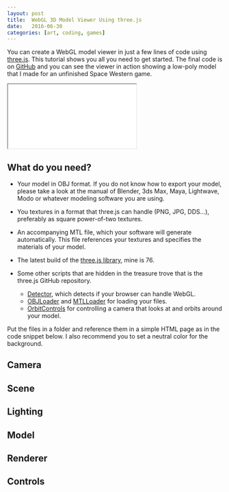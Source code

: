 ```yaml
---
layout: post
title:  WebGL 3D Model Viewer Using three.js
date:   2016-06-30
categories: [art, coding, games]
---
```


You can create a WebGL model viewer in just a few lines of code using [three.js][1]. This tutorial shows you all you need to get started. The final code is on [GitHub](https://github.com/Lorti/webgl-3d-model-viewer-using-three.js) and you can see  the viewer in action showing a low-poly model that I made for an unfinished Space Western game.

<div class="FlexEmbed">
    <div class="FlexEmbed-ratio FlexEmbed-ratio--16by9">
        <iframe class="FlexEmbed-content" src="/files/webgl-3d-model-viewer-using-three-js"></iframe>
    </div>
</div>

## What do you need?

* Your model in OBJ format. If you do not know how to export your model, please take a look at the manual of Blender, 3ds Max, Maya, Lightwave, Modo or whatever modeling software you are using.

* You textures in a format that three.js can handle (PNG, JPG, DDS…), preferably as square power-of-two textures.

* An accompanying MTL file, which your software will generate automatically. This file references your textures and specifies the materials of your model.

* The latest build of the [three.js library](https://github.com/mrdoob/three.js/tree/master/build), mine is 76.

* Some other scripts that are hidden in the treasure trove that is the three.js GitHub repository.
    * [Detector](https://github.com/mrdoob/three.js/blob/master/examples/js/Detector.js), which detects if your browser can handle WebGL.
    * [OBJLoader](https://github.com/mrdoob/three.js/blob/master/examples/js/loaders/OBJLoader.js) and [MTLLoader](https://github.com/mrdoob/three.js/blob/master/examples/js/loaders/MTLLoader.js) for loading your files.
    * [OrbitControls](https://github.com/mrdoob/three.js/blob/master/examples/js/controls/OrbitControls.js) for controlling a camera that looks at and orbits around your model.

Put the files in a folder and reference them in a simple HTML page as in the code snippet below. I also recommend you to set a neutral color for the background.

## Camera

## Scene

## Lighting

## Model

## Renderer

## Controls

[1]: http://threejs.org/
